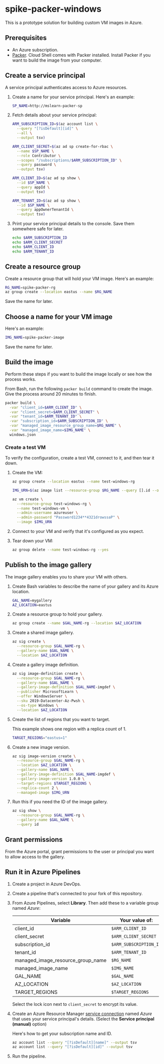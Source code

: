 # spike-packer-windows

This is a prototype solution for building custom VM images in Azure.

## Prerequisites

* An Azure subscription.
* [Packer](https://www.packer.io/downloads.html).
    Cloud Shell comes with Packer installed. Install Packer if you want to build the image from your computer.

## Create a service principal

A service principal authenticates access to Azure resources.

1. Create a name for your service principal. Here's an example:

    ```bash
    SP_NAME=http://mslearn-packer-sp
    ```

1. Fetch details about your service principal:

    ```bash
    ARM_SUBSCRIPTION_ID=$(az account list \
      --query "[?isDefault][id]" \
      --all \
      --output tsv)

    ARM_CLIENT_SECRET=$(az ad sp create-for-rbac \
      --name $SP_NAME \
      --role Contributor \
      --scopes "/subscriptions/$ARM_SUBSCRIPTION_ID" \
      --query password \
      --output tsv)

    ARM_CLIENT_ID=$(az ad sp show \
      --id $SP_NAME \
      --query appId \
      --output tsv)

    ARM_TENANT_ID=$(az ad sp show \
      --id $SP_NAME \
      --query appOwnerTenantId \
      --output tsv)
    ```

1. Print your service principal details to the console. Save them somewhere safe for later.

    ```bash
    echo $ARM_SUBSCRIPTION_ID
    echo $ARM_CLIENT_SECRET
    echo $ARM_CLIENT_ID
    echo $ARM_TENANT_ID
    ```

## Create a resource group

Create a resource group that will hold your VM image. Here's an example:

```bash
RG_NAME=spike-packer-rg
az group create --location eastus --name $RG_NAME
```

Save the name for later.

## Choose a name for your VM image

Here's an example:

```bash
IMG_NAME=spike-packer-image
```

Save the name for later.

## Build the image

Perform these steps if you want to build the image locally or see how the process works.

From Bash, run the following `packer build` command to create the image. Give the process around 20 minutes to finish.

```bash
packer build \
  -var "client_id=$ARM_CLIENT_ID" \
  -var "client_secret=$ARM_CLIENT_SECRET" \
  -var "tenant_id=$ARM_TENANT_ID" \
  -var "subscription_id=$ARM_SUBSCRIPTION_ID" \
  -var "managed_image_resource_group_name=$RG_NAME" \
  -var "managed_image_name=$IMG_NAME" \
  windows.json
```

### Create a test VM

To verify the configuration, create a test VM, connect to it, and then tear it down.

1. Create the VM:

    ```bash
    az group create --location eastus --name test-windows-rg

    IMG_URN=$(az image list --resource-group $RG_NAME --query [].id --output tsv)

    az vm create \
      --resource-group test-windows-rg \
      --name test-windows-vm \
      --admin-username azureuser \
      --admin-password "Password1234**4321drowssaP" \
      --image $IMG_URN
    ```

1. Connect to your VM and verify that it's configured as you expect.
1. Tear down your VM:

    ```bash
    az group delete --name test-windows-rg --yes
    ```

## Publish to the image gallery

The image gallery enables you to share your VM with others.

1. Create Bash variables to describe the name of your gallery and its Azure location.

    ```bash
    GAL_NAME=mygallery
    AZ_LOCATION=eastus
    ```

1. Create a resource group to hold your gallery.

    ```bash
    az group create --name $GAL_NAME-rg --location $AZ_LOCATION
    ```

1. Create a shared image gallery.

    ```bash
    az sig create \
      --resource-group $GAL_NAME-rg \
      --gallery-name $GAL_NAME \
      --location $AZ_LOCATION
    ```

1. Create a gallery image definition.

    ```bash
    az sig image-definition create \
      --resource-group $GAL_NAME-rg \
      --gallery-name $GAL_NAME \
      --gallery-image-definition $GAL_NAME-imgdef \
      --publisher MicrosoftLearn \
      --offer WindowsServer \
      --sku 2019-Datacenter-Az-Pwsh \
      --os-type Windows \
      --location $AZ_LOCATION
    ```

1. Create the list of regions that you want to target.

    This example shows one region with a replica count of 1.

    ```bash
    TARGET_REGIONS="eastus=1"
    ```

1. Create a new image version.

    ```bash
    az sig image-version create \
      --resource-group $GAL_NAME-rg \
      --location $AZ_LOCATION \
      --gallery-name $GAL_NAME \
      --gallery-image-definition $GAL_NAME-imgdef \
      --gallery-image-version 1.0.0 \
      --target-regions $TARGET_REGIONS \
      --replica-count 2 \
      --managed-image $IMG_URN
    ```

1. Run this if you need the ID of the image gallery.

    ```bash
    az sig show \
      --resource-group $GAL_NAME-rg \
      --gallery-name $GAL_NAME \
      --query id
    ```

## Grant permissions

From the Azure portal, grant permissions to the user or principal you want to allow access to the gallery.

## Run it in Azure Pipelines

1. Create a project in Azure DevOps.
1. Create a pipeline that's connected to your fork of this repository.
1. From Azure Pipelines, select **Library**. Then add these to a variable group named *Azure*:

    | Variable                          | Your value of: |
    |-----------------------------------|--------------------------------------|
    | client_id                         | `$ARM_CLIENT_ID`       |
    | client_secret                     | `$ARM_CLIENT_SECRET`   |
    | subscription_id                   | `$ARM_SUBSCRIPTION_ID` |
    | tenant_id                         | `$ARM_TENANT_ID`       |
    | managed_image_resource_group_name | `$RG_NAME`             |
    | managed_image_name                | `$IMG_NAME`            |
    | GAL_NAME                          | `$GAL_NAME`            |
    | AZ_LOCATION                       | `$AZ_LOCATION`         |
    | TARGET_REGIONS                    | `$TARGET_REGIONS`      |

    Select the lock icon next to `client_secret` to encrypt its value.
1. Create an Azure Resource Manager [service connection](https://docs.microsoft.com/azure/devops/pipelines/library/connect-to-azure?view=azure-devops) named *Azure* that uses your service principal's details. (Select the **Service principal (manual)** option)

    Here's how to get your subscription name and ID.

    ```bash
    az account list --query "[?isDefault][name]" --output tsv
    az account list --query "[?isDefault][id]" --output tsv
    ```

1. Run the pipeline.